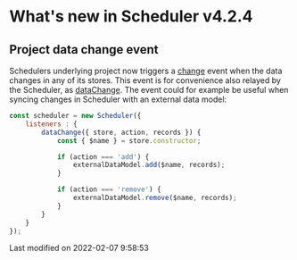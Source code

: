 # What's new in Scheduler v4.2.4

## Project data change event

Schedulers underlying project now triggers a [change](#Scheduler/model/ProjectModel#event-change) event when the data
changes in any of its stores. This event is for convenience also relayed by the Scheduler, as
[dataChange](#Scheduler/view/Scheduler#event-dataChange). The event could for example be useful when syncing changes in
Scheduler with an external data model:

```javascript
const scheduler = new Scheduler({
    listeners : {
        dataChange({ store, action, records }) {
            const { $name } = store.constructor;

            if (action === 'add') {
                externalDataModel.add($name, records);
            }

            if (action === 'remove') {
                externalDataModel.remove($name, records);
            }
        }
    }
});
```


<p class="last-modified">Last modified on 2022-02-07 9:58:53</p>